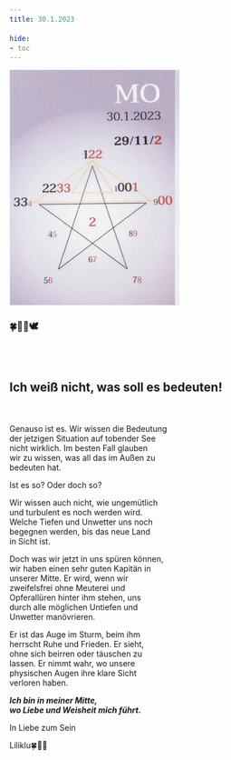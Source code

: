 ```yaml
---
title: 30.1.2023

hide:
- toc
---
```



<style>
img {
  width: 300px;
  max-width: 99%
}
</style>

![](/img/2023-01-30.png)

### 🍀🦋💚🕊
<br><br>

## **Ich weiß nicht, was soll es bedeuten!**
<br><br>
Genauso ist es. Wir wissen die Bedeutung  
der jetzigen Situation auf tobender See  
nicht wirklich. Im besten Fall glauben  
wir zu wissen, was all das im Außen zu  
bedeuten hat.  


Ist es so? Oder doch so?  


Wir wissen auch nicht, wie ungemütlich  
und turbulent es noch werden wird.  
Welche Tiefen und Unwetter uns noch  
begegnen werden, bis das neue Land  
in Sicht ist.  


Doch was wir jetzt in uns spüren können,  
wir haben einen sehr guten Kapitän in  
unserer Mitte. Er wird, wenn wir  
zweifelsfrei ohne Meuterei und  
Opferallüren hinter ihm stehen, uns  
durch alle möglichen Untiefen und  
Unwetter manövrieren.

Er ist das Auge im Sturm, beim ihm  
herrscht Ruhe und Frieden. Er sieht,  
ohne sich beirren oder täuschen zu  
lassen. Er nimmt wahr, wo unsere  
physischen Augen ihre klare Sicht  
verloren haben.


***Ich bin in meiner Mitte,  
wo Liebe und Weisheit mich führt.***


In Liebe zum Sein

Liliklu🍀🦋💚
